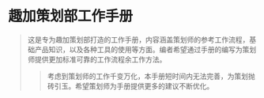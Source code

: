 # 趣加策划部工作手册

> 这是专为趣加策划部打造的工作手册，内容涵盖策划师的参考工作流程，基础产品知识，以及各种工具的使用等方面。编者希望通过手册的编写为策划师提供更加标准可靠的工作流程余工作方法。
>> 考虑到策划师的工作千变万化，本手册短时间内无法完善，为策划抛砖引玉。希望策划师为手册提供更多的建议不断优化。